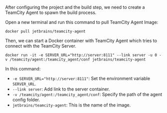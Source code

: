 

After configuring the project and the build step, we need to create a TeamCity Agent to spawn the build process. 

Open a new terminal and run this command to pull TeamCity Agent Image:
```
docker pull jetbrains/teamcity-agent
```

Then, we can start a Docker container with TeamCity Agent which tries to connect with the TeamCity Server.
```console
docker run -it -e SERVER_URL="http://server:8111" --link server -u 0 -v /teamcity/agent:/teamcity_agent/conf jetbrains/teamcity-agent
```
In this command:
- `-e SERVER_URL="http://server:8111"`: Set the environment variable `SERVER_URL`.
- `--link server`: Add link to the server container.
- `-v /teamcity/agent:/teamcity_agent/conf`: Specify the path of the agent config folder.
- `jetbrains/teamcity-agent`: This is the name of the image.
